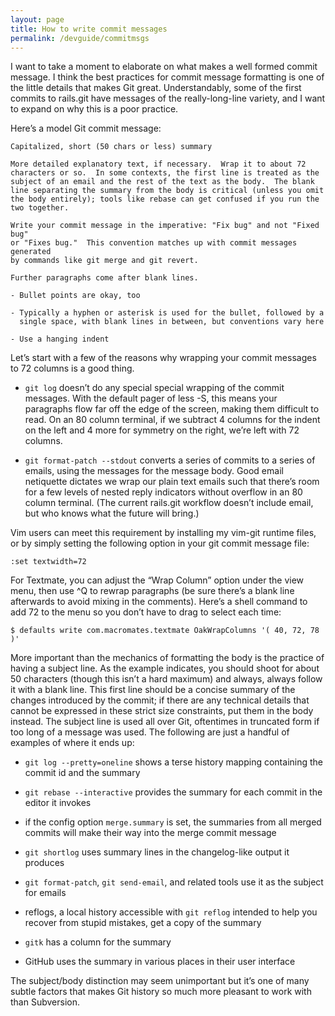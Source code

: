 ```yaml
---
layout: page
title: How to write commit messages
permalink: /devguide/commitmsgs
---
```


I want to take a moment to elaborate on what makes a well formed commit
message. I think the best practices for commit message formatting is one of the
little details that makes Git great. Understandably, some of the first commits
to rails.git have messages of the really-long-line variety, and I want to
expand on why this is a poor practice.

Here’s a model Git commit message:

~~~
Capitalized, short (50 chars or less) summary

More detailed explanatory text, if necessary.  Wrap it to about 72
characters or so.  In some contexts, the first line is treated as the
subject of an email and the rest of the text as the body.  The blank
line separating the summary from the body is critical (unless you omit
the body entirely); tools like rebase can get confused if you run the
two together.

Write your commit message in the imperative: "Fix bug" and not "Fixed bug"
or "Fixes bug."  This convention matches up with commit messages generated
by commands like git merge and git revert.

Further paragraphs come after blank lines.

- Bullet points are okay, too

- Typically a hyphen or asterisk is used for the bullet, followed by a
  single space, with blank lines in between, but conventions vary here

- Use a hanging indent
~~~

Let’s start with a few of the reasons why wrapping your commit messages to 72
columns is a good thing.

* `git log` doesn’t do any special special wrapping of the commit messages.
  With the default pager of less -S, this means your paragraphs flow far off
  the edge of the screen, making them difficult to read. On an 80 column
  terminal, if we subtract 4 columns for the indent on the left and 4 more for
  symmetry on the right, we’re left with 72 columns.

* `git format-patch --stdout` converts a series of commits to a series of
  emails, using the messages for the message body. Good email netiquette
  dictates we wrap our plain text emails such that there’s room for a few
  levels of nested reply indicators without overflow in an 80 column terminal.
  (The current rails.git workflow doesn’t include email, but who knows what the
  future will bring.)

Vim users can meet this requirement by installing my vim-git runtime files, or
by simply setting the following option in your git commit message file:

    :set textwidth=72

For Textmate, you can adjust the “Wrap Column” option under the view menu, then
use ^Q to rewrap paragraphs (be sure there’s a blank line afterwards to avoid
mixing in the comments). Here’s a shell command to add 72 to the menu so you
don’t have to drag to select each time:

    $ defaults write com.macromates.textmate OakWrapColumns '( 40, 72, 78 )'

More important than the mechanics of formatting the body is the practice of
having a subject line. As the example indicates, you should shoot for about 50
characters (though this isn’t a hard maximum) and always, always follow it with
a blank line. This first line should be a concise summary of the changes
introduced by the commit; if there are any technical details that cannot be
expressed in these strict size constraints, put them in the body instead. The
subject line is used all over Git, oftentimes in truncated form if too long of
a message was used. The following are just a handful of examples of where it
ends up:

* `git log --pretty=oneline` shows a terse history mapping containing the
  commit id and the summary

* `git rebase --interactive` provides the summary for each commit in the editor
  it invokes

* if the config option `merge.summary` is set, the summaries from all merged
  commits will make their way into the merge commit message

* `git shortlog` uses summary lines in the changelog-like output it produces

* `git format-patch`, `git send-email`, and related tools use it as the subject
  for emails

* reflogs, a local history accessible with `git reflog` intended to help you
  recover from stupid mistakes, get a copy of the summary

* `gitk` has a column for the summary

* GitHub uses the summary in various places in their user interface

The subject/body distinction may seem unimportant but it’s one of many subtle
factors that makes Git history so much more pleasant to work with than
Subversion.

